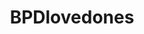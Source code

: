 ---
title: BPDlovedones
crosslinks:
- raisedbyborderlines
- BPD
- getting_over_it
- BPDSOFFA
- Codependency
- Meditation
- AbuseInterrupted
- raisedbynarcissists
- youtubefactsbot
- tmsbmeta
- AskReddit
- psychology
- lawofattraction
- youtubot
- GenderCynical
- CBT
- narcissism
- relationships
- NonZeroDay
- RBNBestOf
---